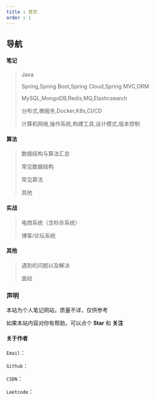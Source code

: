```yaml
---
title : 首页
order : 1
---
```


## 导航

#### 笔记

>Java
>
>Spring,Spring Boot,Spring Cloud,Spring MVC,ORM
>
>MySQL,MongoDB,Redis,MQ,Elasticsearch
>
>分布式,微服务,Docker,K8s,CI/CD
>
>计算机网络,操作系统,构建工具,设计模式,版本控制

#### 算法

>数据结构与算法汇总
>
>常见数据结构
>
>常见算法
>
>其他

#### 实战

>电商系统（含秒杀系统）
>
>博客/论坛系统

#### 其他

>遇到的问题以及解决
>
>面经

### 声明

本站为个人笔记网站，质量不详，仅供参考



如果本站内容对你有帮助，可以点个 **Star** 和 **关注**

#### 关于作者

`Email`：

`Github`：

`CSDN`：

`Leetcode`：
